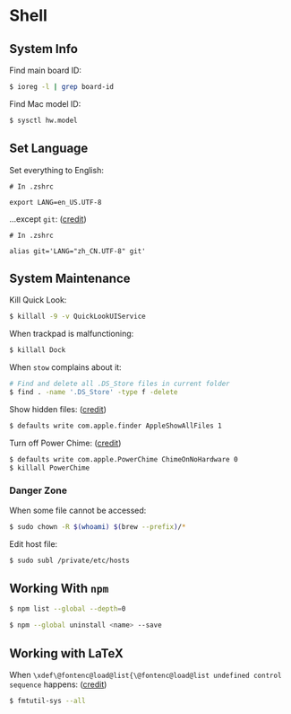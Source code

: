 # Shell

## System Info

Find main board ID:

```bash
$ ioreg -l | grep board-id
```

Find Mac model ID:

```bash
$ sysctl hw.model
```

## Set Language

Set everything to English:

```text
# In .zshrc

export LANG=en_US.UTF-8
```

…except `git`: \([credit](https://askubuntu.com/a/320663)\)

```text
# In .zshrc

alias git='LANG="zh_CN.UTF-8" git'
```

## System Maintenance

Kill Quick Look:

```bash
$ killall -9 -v QuickLookUIService
```

When trackpad is malfunctioning:

```bash
$ killall Dock
```

When `stow` complains about it:

```bash
# Find and delete all .DS_Store files in current folder
$ find . -name '.DS_Store' -type f -delete
```

Show hidden files: \([credit](https://apple.stackexchange.com/a/100040/218914)\)

```bash
$ defaults write com.apple.finder AppleShowAllFiles 1
```

Turn off Power Chime: \([credit](https://apple.stackexchange.com/a/309947)\)

```bash
$ defaults write com.apple.PowerChime ChimeOnNoHardware 0
$ killall PowerChime
```

### Danger Zone

When some file cannot be accessed:

```bash
$ sudo chown -R $(whoami) $(brew --prefix)/*
```

Edit host file:

```bash
$ sudo subl /private/etc/hosts
```

## Working With `npm`

```bash
$ npm list --global --depth=0
```

```bash
$ npm --global uninstall <name> --save
```

## Working with LaTeX

When `\xdef\@fontenc@load@list{\@fontenc@load@list undefined control sequence` happens: \([credit](https://stackoverflow.com/a/60493558/10668706)\)

```bash
$ fmtutil-sys --all
```

